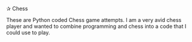 ✰ Chess

These are Python coded Chess game attempts. I am a very avid chess player and wanted to combine programming and chess into a code that I could use to play.
